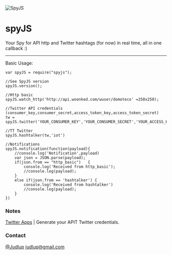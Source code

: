 ![SpyJS](http://domoteco.com/img/spyjs/icon.png)
# spyJS
Your Spy for API http and Twitter hashtags (for now)  in real time, all in one callback :)

- - - 
Basic Usage:

```
var spyJS = require("spyjs");

//See SpyJS version
spyJS.version();

//Http basic
spyJS.watch_http('http://api.woonked.com/wuser/domoteco' =250x250); 

//Twitter API credentials (consumer_key,consumer_secret,access_token_key,access_token_secret)  
tw = spyJS.twitter('YOUR_CONSUMER_KEY','YOUR_CONSUMER_SECRET','YOUR_ACCESS_KEY','YOUR_TOKEN_SECRET')

//TT Twitter
spyJS.hashtalker(tw,'iot')

//Notifications
spyJS.notification(function(payload){
    //console.log('Notification',payload)
    var json = JSON.parse(payload);
    if(json.from == "http_basic")   {
        console.log('Received from http_basic');
        //console.log(payload);
    }
    else if(json.from == 'hashtalker') {
        console.log('Received from hashtalker')
        //console.log(payload);
    }   
})

```

### Notes 

[Twitter Apps](http://apps.twitter.com/) | Generate your APIT Twitter credentials.

### Contact

[@Judlup](http://twitter.com/judlup)
[judlup@gmail.com](judlup@gmail.com)
